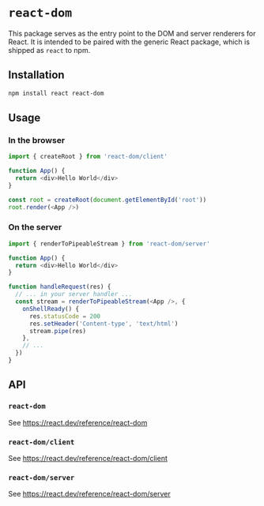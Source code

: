 # `react-dom`

This package serves as the entry point to the DOM and server renderers for React. It is intended to be paired with the generic React package, which is shipped as `react` to npm.

## Installation

```sh
npm install react react-dom
```

## Usage

### In the browser

```js
import { createRoot } from 'react-dom/client'

function App() {
  return <div>Hello World</div>
}

const root = createRoot(document.getElementById('root'))
root.render(<App />)
```

### On the server

```js
import { renderToPipeableStream } from 'react-dom/server'

function App() {
  return <div>Hello World</div>
}

function handleRequest(res) {
  // ... in your server handler ...
  const stream = renderToPipeableStream(<App />, {
    onShellReady() {
      res.statusCode = 200
      res.setHeader('Content-type', 'text/html')
      stream.pipe(res)
    },
    // ...
  })
}
```

## API

### `react-dom`

See https://react.dev/reference/react-dom

### `react-dom/client`

See https://react.dev/reference/react-dom/client

### `react-dom/server`

See https://react.dev/reference/react-dom/server
